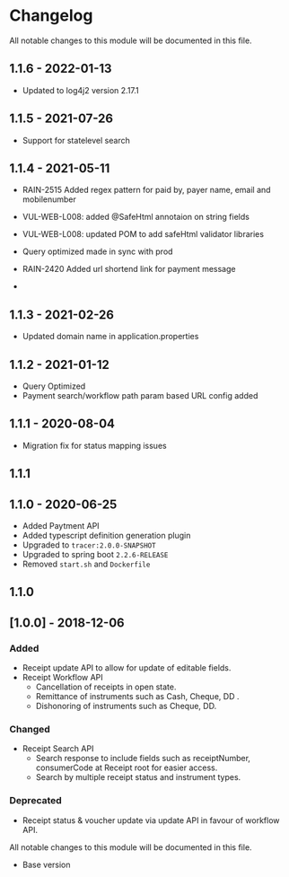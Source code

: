 

# Changelog
All notable changes to this module will be documented in this file.
## 1.1.6 - 2022-01-13
- Updated to log4j2 version 2.17.1

## 1.1.5 - 2021-07-26
- Support for statelevel search

## 1.1.4 - 2021-05-11
- RAIN-2515 Added regex pattern for paid by, payer name, email and mobilenumber
- VUL-WEB-L008: added @SafeHtml annotaion on string fields
- VUL-WEB-L008: updated POM to add safeHtml validator libraries
- Query optimized made in sync with prod
- RAIN-2420 Added url shortend link for payment message

- 
## 1.1.3 - 2021-02-26
- Updated domain name in application.properties

## 1.1.2 - 2021-01-12
- Query Optimized
- Payment search/workflow path param based URL config added 

## 1.1.1 - 2020-08-04
- Migration fix for status mapping issues

## 1.1.1

## 1.1.0 - 2020-06-25

- Added Paytment API
- Added typescript definition generation plugin
- Upgraded to `tracer:2.0.0-SNAPSHOT`
- Upgraded to spring boot `2.2.6-RELEASE`
- Removed `start.sh` and `Dockerfile`

## 1.1.0

## [1.0.0] - 2018-12-06
### Added
- Receipt update API to allow for update of editable fields.
- Receipt Workflow API
	- Cancellation of receipts in open state.
	- Remittance of instruments such as Cash, Cheque, DD .
	- Dishonoring of instruments such as Cheque, DD.

### Changed
- Receipt Search API
	- Search response to include fields such as receiptNumber, consumerCode
at Receipt root for easier access.
	- Search by multiple receipt status and instrument types.


### Deprecated
- Receipt status & voucher update via update API in favour of workflow API.


All notable changes to this module will be documented in this file.

- Base version


